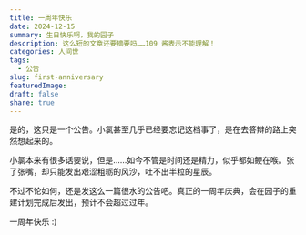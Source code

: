 ```yaml
---
title: 一周年快乐
date: 2024-12-15
summary: 生日快乐啊，我的园子
description: 这么短的文章还要摘要吗……109 酱表示不能理解！
categories: 人间世
tags:
  - 公告
slug: first-anniversary
featuredImage: 
draft: false
share: true
---
```


是的，这只是一个公告。小氯甚至几乎已经要忘记这档事了，是在去答辩的路上突然想起来的。

小氯本来有很多话要说，但是……如今不管是时间还是精力，似乎都如鲠在喉。张了张嘴，却只能发出艰涩粗粝的风沙，吐不出半粒的星辰。

不过不论如何，还是发这么一篇很水的公告吧。真正的一周年庆典，会在园子的重建计划完成后发出，预计不会超过过年。

一周年快乐 :)